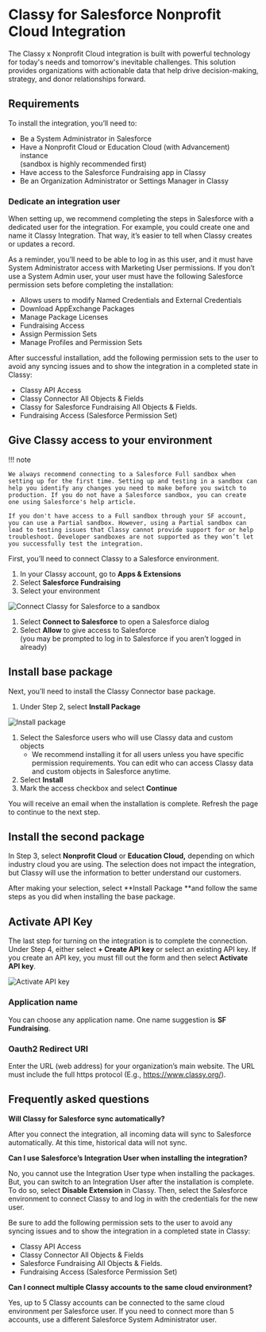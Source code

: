 # Classy for Salesforce Nonprofit Cloud Integration

The Classy x Nonprofit Cloud integration is built with powerful technology for today's needs and tomorrow's inevitable challenges. This solution provides organizations with actionable data that help drive decision-making, strategy, and donor relationships forward.

## Requirements

To install the integration, you’ll need to:

- Be a System Administrator in Salesforce
- Have a Nonprofit Cloud or Education Cloud (with Advancement) instance \
  (sandbox is highly recommended first)
- Have access to the Salesforce Fundraising app in Classy
- Be an Organization Administrator or Settings Manager in Classy

### Dedicate an integration user

When setting up, we recommend completing the steps in Salesforce with a dedicated user for the integration. For example, you could create one and name it Classy Integration. That way, it’s easier to tell when Classy creates or updates a record.

As a reminder, you’ll need to be able to log in as this user, and it must have System Administrator access with Marketing User permissions. If you don’t use a System Admin user, your user must have the following Salesforce permission sets before completing the installation:

- Allows users to modify Named Credentials and External Credentials
- Download AppExchange Packages
- Manage Package Licenses
- Fundraising Access
- Assign Permission Sets
- Manage Profiles and Permission Sets

After successful installation, add the following permission sets to the user to avoid any syncing issues and to show the integration in a completed state in Classy:

- Classy API Access
- Classy Connector All Objects & Fields
- Classy for Salesforce Fundraising All Objects & Fields.
- Fundraising Access (Salesforce Permission Set)

## Give Classy access to your environment

!!! note

    We always recommend connecting to a Salesforce Full sandbox when setting up for the first time. Setting up and testing in a sandbox can help you identify any changes you need to make before you switch to production. If you do not have a Salesforce sandbox, you can create one using Salesforce's help article.

    If you don't have access to a Full sandbox through your SF account, you can use a Partial sandbox. However, using a Partial sandbox can lead to testing issues that Classy cannot provide support for or help troubleshoot. Developer sandboxes are not supported as they won’t let you successfully test the integration.

First, you’ll need to connect Classy to a Salesforce environment.

1. In your Classy account, go to **Apps & Extensions**
2. Select **Salesforce Fundraising**
3. Select your environment

![Connect Classy for Salesforce to a sandbox](https://learn.classy.org/rs/673-DCU-558/images/C4SFF-install-step1.png)

1. Select **Connect to Salesforce** to open a Salesforce dialog
2. Select **Allow** to give access to Salesforce \
   (you may be prompted to log in to Salesforce if you aren’t logged in already)

## Install base package

Next, you’ll need to install the Classy Connector base package.

1. Under Step 2, select **Install Package**

![Install package](https://learn.classy.org/rs/673-DCU-558/images/C4SFF-install-step2.png)

1. Select the Salesforce users who will use Classy data and custom objects
   - We recommend installing it for all users unless you have specific permission requirements. You can edit who can access Classy data and custom objects in Salesforce anytime.
2. Select **Install**
3. Mark the access checkbox and select **Continue**

You will receive an email when the installation is complete. Refresh the page to continue to the next step.

## Install the second package

In Step 3, select **Nonprofit Cloud** or **Education Cloud,** depending on which industry cloud you are using. The selection does not impact the integration, but Classy will use the information to better understand our customers.

After making your selection, select **Install Package **and follow the same steps as you did when installing the base package.

## Activate API Key

The last step for turning on the integration is to complete the connection. Under Step 4, either select **+ Create API key** or select an existing API key. If you create an API key, you must fill out the form and then select **Activate API key**.

![Activate API key](https://learn.classy.org/rs/673-DCU-558/images/C4SFF-install-step4.png)

### Application name

You can choose any application name. One name suggestion is **SF Fundraising**.

### Oauth2 Redirect URI

Enter the URL (web address) for your organization’s main website. The URL must include the full https protocol (E.g., https://www.classy.org/).

## Frequently asked questions

**Will Classy for Salesforce sync automatically?**

After you connect the integration, all incoming data will sync to Salesforce automatically. At this time, historical data will not sync.

**Can I use Salesforce’s Integration User when installing the integration?**

No, you cannot use the Integration User type when installing the packages. But, you can switch to an Integration User after the installation is complete. To do so, select **Disable Extension** in Classy. Then, select the Salesforce environment to connect Classy to and log in with the credentials for the new user.

Be sure to add the following permission sets to the user to avoid any syncing issues and to show the integration in a completed state in Classy:

- Classy API Access
- Classy Connector All Objects & Fields
- Salesforce Fundraising All Objects & Fields.
- Fundraising Access (Salesforce Permission Set)

**Can I connect multiple Classy accounts to the same cloud environment?**

Yes, up to 5 Classy accounts can be connected to the same cloud environment per Salesforce user. If you need to connect more than 5 accounts, use a different Salesforce System Administrator user.
